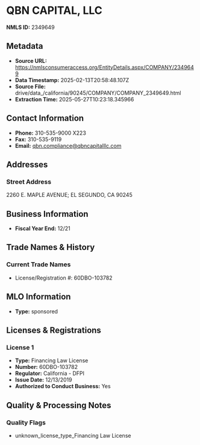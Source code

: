 # QBN CAPITAL, LLC

**NMLS ID:** 2349649

## Metadata
- **Source URL:** https://nmlsconsumeraccess.org/EntityDetails.aspx/COMPANY/2349649
- **Data Timestamp:** 2025-02-13T20:58:48.107Z
- **Source File:** drive/data_/california/90245/COMPANY/COMPANY_2349649.html
- **Extraction Time:** 2025-05-27T10:23:18.345966

## Contact Information
- **Phone:** 310-535-9000 X223
- **Fax:** 310-535-9119
- **Email:** qbn.compliance@qbncapitalllc.com

## Addresses
### Street Address
2260 E. MAPLE AVENUE; EL SEGUNDO, CA 90245

## Business Information
- **Fiscal Year End:** 12/21

## Trade Names & History
### Current Trade Names
- License/Registration #: 60DBO-103782

## MLO Information
- **Type:** sponsored

## Licenses & Registrations

### License 1
- **Type:** Financing Law License
- **Number:** 60DBO-103782
- **Regulator:** California - DFPI
- **Issue Date:** 12/13/2019
- **Authorized to Conduct Business:** Yes

## Quality & Processing Notes
### Quality Flags
- unknown_license_type_Financing Law License
